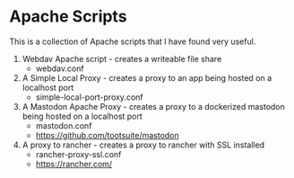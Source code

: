 # Apache Scripts
This is a collection of Apache scripts that I have found very useful.

1) Webdav Apache script - creates a writeable file share
    - webdav.conf
2) A Simple Local Proxy - creates a proxy to an app being hosted on a localhost port 
    - simple-local-port-proxy.conf
3) A Mastodon Apache Proxy - creates a proxy to a dockerized mastodon being hosted on a localhost port 
    - mastodon.conf
    - https://github.com/tootsuite/mastodon
4) A proxy to rancher - creates a proxy to rancher with SSL installed
    - rancher-proxy-ssl.conf
    - https://rancher.com/

